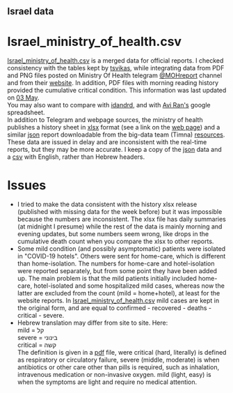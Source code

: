 ## Israel data
# Israel_ministry_of_health.csv
[Israel_ministry_of_health.csv](https://github.com/yuval-harpaz/covid-19-israel-matlab/blob/master/data/Israel/Israel_ministry_of_health.csv) is a merged data for official reports. I checked consistency with the tables kept by  [tsvikas](https://github.com/tsvikas/COVID-19-Israel-data/blob/master/daily_reports/total_cases.csv), while integrating data from PDF and PNG files posted on Ministry Of Health telegram [@MOHreport](https://web.telegram.org/#/im?p=@MOHreport) channel and from their [website](https://govextra.gov.il/ministry-of-health/corona/corona-virus/). In addition, PDF files with morning reading history provided the cumulative critical condition. This information was last updated on [03 May](https://github.com/yuval-harpaz/covid-19-israel-matlab/blob/master/data/Israel/MOHreport_03_05_2020_time_0900.pdf).<br>
You may also want to compare with [idandrd](https://github.com/idandrd/israel-covid19-data/blob/master/IsraelCOVID19.csv), and with [Avi Ran's](https://docs.google.com/spreadsheets/d/1yWqxICMzprf-Rsam3bDDrfjvpUFnk1Q0pkUJ9b7_MLc/edit#gid=0) google spreadsheet.<br>
In addition to Telegram and webpage sources, the ministry of health publishes a history sheet in [xlsx](https://github.com/yuval-harpaz/covid-19-israel-matlab/blob/master/data/Israel/covid19-data-israel.xlsx) format (see a link on the [web page](https://govextra.gov.il/ministry-of-health/corona/corona-virus/)) and a similar [json](https://data.gov.il/api/action/datastore_search?resource_id=e4bf0ab8-ec88-4f9b-8669-f2cc78273edd) report downloadable from the big-data team (Timna) [resources](https://data.gov.il/dataset/covid-19). These data are issued in delay and are inconsistent with the real-time reports, but they may be more accurate. I keep a copy of the [json](https://github.com/yuval-harpaz/covid-19-israel-matlab/blob/master/data/Israel/corona_hospitalization_ver_001.json) data and a [csv](https://github.com/yuval-harpaz/covid-19-israel-matlab/blob/master/data/Israel/corona_hospitalization_ver_001.csv) with English, rather than Hebrew headers. 

# Issues
* I tried to make the data consistent with the history xlsx release (published with missing data for the week before) but it was impossible because the numbers are inconsistent. The xlsx file has daily summaries (at midnight I presume) while the rest of the data is mainly morning and evening updates, but some numbers seem wrong, like drops in the cumulative death count when you compare the xlsx to other reports.<br>
* Some mild condition (and possibly asymptomatic) patients were isolated in "COVID-19 hotels". Others were sent for home-care, which is different than home-isolation. The numbers for home-care and hotel-isolation were reported separately, but from some point they have been added up. The main problem is that the mild patients initially included home-care, hotel-isolated and some hospitalized mild cases, whereas now the latter are excluded from the count (mild = home+hotel), at least for the website reports. In [Israel_ministry_of_health.csv](https://github.com/yuval-harpaz/covid-19-israel-matlab/blob/master/data/Israel/Israel_ministry_of_health.csv) mild cases are kept in the original form, and are equal to confirmed - recovered - deaths - critical - severe.<br>
* Hebrew translation may differ from site to site. Here:<br>
mild = קל<br>
severe = בינוני<br>
critical = קשה<br>
The definition is given in a [pdf](https://data.gov.il/dataset/f54e79b2-3e6b-4b65-a857-f93e47997d9c/resource/25343697-571b-4180-b482-61fcd08071b4/download/readme-.pdf) file, were critical (hard, literally) is defined as respiratory or circulatory failure, severe (middle, moderate) is when antibiotics or other care other than pills is required, such as inhalation, intravenous medication or non-invasive oxygen. mild (light, easy) is when the symptoms are light and require no medical attention.

